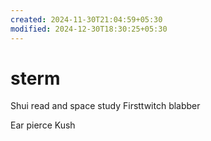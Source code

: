 ```yaml
---
created: 2024-11-30T21:04:59+05:30
modified: 2024-12-30T18:30:25+05:30
---
```


# sterm

Shui read and space study
Firsttwitch blabber

Ear pierce Kush
